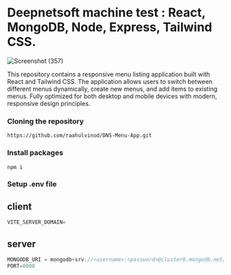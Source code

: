 # Deepnetsoft machine test : React, MongoDB, Node, Express, Tailwind CSS.

![Screenshot (357)](https://github.com/user-attachments/assets/44f44f64-7439-4161-aa44-f93f855c9e67)

This repository contains a responsive menu listing application built with React and Tailwind CSS. The application allows users to switch between different menus dynamically, create new menus, and add items to existing menus. Fully optimized for both desktop and mobile devices with modern, responsive design principles.

### Cloning the repository

```shell
https://github.com/raahulvinod/DNS-Menu-App.git
```

### Install packages

```shell
npm i
```

### Setup .env file

## client
```js
VITE_SERVER_DOMAIN=
```

## server
```js
MONGODB_URI = mongodb+srv://<username>:<password>@cluster0.mongodb.net/<database_name>
PORT=8000
```
